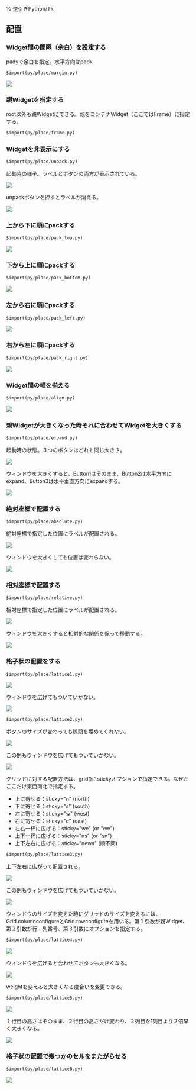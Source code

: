 % 逆引きPython/Tk
<!-- -*- coding:utf-8 -*- -->

配置
--------------

### Widget間の間隔（余白）を設定する

padyで余白を指定。水平方向はpadx

```python
$import(py/place/margin.py)
```

![](py/place/margin.png)

### 親Widgetを指定する

root以外も親Widgetにできる。親をコンテナWidget（ここではFrame）に指定する。
```python
$import(py/place/frame.py)
```

### Widgetを非表示にする

```python
$import(py/place/unpack.py)
```

起動時の様子。ラベルとボタンの両方が表示されている。

![](py/place/unpack1.png)

unpackボタンを押すとラベルが消える。

![](py/place/unpack2.png)

### 上から下に順にpackする

```python
$import(py/place/pack_top.py)
```

![](py/place/pack_top.png)

### 下から上に順にpackする

```python
$import(py/place/pack_bottom.py)
```

![](py/place/pack_bottom.png)

### 左から右に順にpackする

```python
$import(py/place/pack_left.py)
```

![](py/place/pack_left.png)

### 右から左に順にpackする

```python
$import(py/place/pack_right.py)
```

![](py/place/pack_right.png)

### Widget間の幅を揃える

```python
$import(py/place/align.py)
```

![](py/place/align.png)


### 親Widgetが大きくなった時それに合わせてWidgetを大きくする

```python
$import(py/place/expand.py)
```

起動時の状態。３つのボタンはどれも同じ大きさ。

![](py/place/expand1.png)

ウィンドウを大きくすると、Button1はそのまま、Button2は水平方向にexpand、Button3は水平垂直方向にexpandする。

![](py/place/expand2.png)

### 絶対座標で配置する

```python
$import(py/place/absolute.py)
```

絶対座標で指定した位置にラベルが配置される。

![](py/place/absolute1.png)

ウィンドウを大きくしても位置は変わらない。

![](py/place/absolute2.png)


### 相対座標で配置する

```python
$import(py/place/relative.py)
```

相対座標で指定した位置にラベルが配置される。

![](py/place/relative1.png)

ウィンドウを大きくすると相対的な関係を保って移動する。

![](py/place/relative2.png)


### 格子状の配置をする

```python
$import(py/place/lattice1.py)
```

![](py/place/lattice1_1.png)

ウィンドウを広げてもついていかない。

![](py/place/lattice1_2.png)




```python
$import(py/place/lattice2.py)
```

ボタンのサイズが変わっても隙間を埋めてくれない。

![](py/place/lattice2_1.png)

この例もウィンドウを広げてもついていかない。

![](py/place/lattice2_2.png)


グリッドに対する配置方法は、grid()にstickyオプションで指定できる。なぜかここだけ東西南北で指定する。

* 上に寄せる：sticky="n" (north)
* 下に寄せる：sticky="s" (south)
* 左に寄せる：sticky="w" (west)
* 右に寄せる：sticky="e" (east)
* 左右一杯に広げる：sticky="we" (or "ew")
* 上下一杯に広げる：sticky="ns" (or "sn")
* 上下左右に広げる：sticky="news" (順不同)

```python
$import(py/place/lattice3.py)
```

上下左右に広がって配置される。

![](py/place/lattice3_1.png)

この例もウィンドウを広げてもついていかない。

![](py/place/lattice3_2.png)


ウィンドウのサイズを変えた時にグリッドのサイズを変えるには、Grid.columnconfigureとGrid.rowconfigureを用いる。第１引数が親Widget、第２引数が行・列番号、第３引数にオプションを指定する。

```python
$import(py/place/lattice4.py)
```

![](py/place/lattice4_1.png)

ウィンドウを広げると合わせてボタンも大きくなる。

![](py/place/lattice4_2.png)



weightを変えると大きくなる度合いを変更できる。

```python
$import(py/place/lattice5.py)
```

![](py/place/lattice5_1.png)

１行目の高さはそのまま、２行目の高さだけ変わり、２列目を1列目より２倍早く大きくなる。

![](py/place/lattice5_2.png)


### 格子状の配置で幾つかのセルをまたがらせる


```python
$import(py/place/lattice6.py)
```

![](py/place/lattice6.png)





